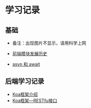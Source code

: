 # 学习记录

## 基础

- 备注：出现图片不显示，请用科学上网
  
- [前端模块发展历史](https://zhuanlan.zhihu.com/p/265632724)

- [asyn 和 await](https://github.com/EmperorZzl/mukeStudy/blob/main/koa-intro/async_await/README-KOA-INTRO-async-await.md)

## 后端学习记录

- [Koa框架介绍](https://github.com/EmperorZzl/mukeStudy/blob/main/koa-intro/README-KOA-INTRO.md)
- [Koa框架—RESTfu接口](https://github.com/EmperorZzl/mukeStudy/blob/main/koa-intro/koa_RESTful/README-KOA-RESTful.md)
